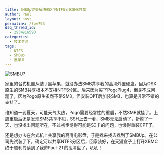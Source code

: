 ```yaml
---
title: SMBUp完美解决OSX下NTFS分区SMB共享
author: Paul
layout: post
permalink: /?p=793
dsq_thread_id:
  - 2934916590
categories:
  - 技术前沿
tags:
  - NTFS
  - SMBup
  - 黑苹果
--- 
```


![SMBUP](http://img7.chztv.com/2014-0709/smbup.jpg)
 
家里的台式机自从装了黑苹果，就没办法SMB共享我的高清外置硬盘。因为OSX原生的SMB共享根本不支持NTFS分区。后来因为买了PogoPlug4，倒是不成问题了，因为Pogo原生虽然不带SMB，但安装OPT后加装SMB，也算是非常不错的支持了。  

谁知道一到夏天，可能天气太热，Pogo需要经常性的重启，不然SMB就挂了。上周重启后还是发现SMB共享不见，SSH上去一看，SMB无法启动了，折腾了一天，也没找出问题所在，不过初步觉得可能是SD卡的问题，也懒得重装OPT了。  

还是想办法在台式机上共享我的高清电影盘，于是找来找去找到了SMBUp。在公司先试装了下，确定可以共享NTFS分区后，回家装好，在天猫盒子上打开XBMC终于顺利的读到了我的Paul-2T的高清盘了，吼吼！
